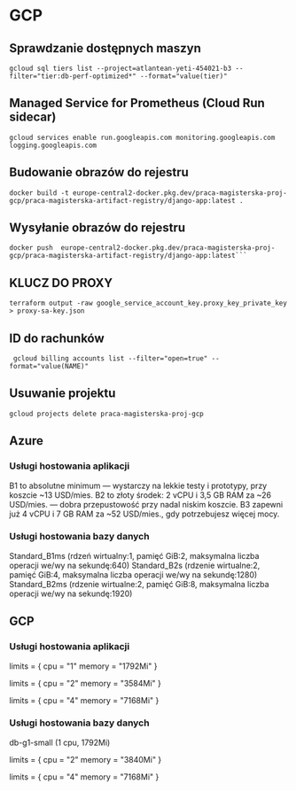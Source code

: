 # GCP
## Sprawdzanie dostępnych maszyn
```
gcloud sql tiers list --project=atlantean-yeti-454021-b3 --filter="tier:db-perf-optimized*" --format="value(tier)"
```

## Managed Service for Prometheus (Cloud Run sidecar)

```
gcloud services enable run.googleapis.com monitoring.googleapis.com logging.googleapis.com
```

## Budowanie obrazów do rejestru 
```
docker build -t europe-central2-docker.pkg.dev/praca-magisterska-proj-gcp/praca-magisterska-artifact-registry/django-app:latest .
```
## Wysyłanie obrazów do rejestru
```
docker push  europe-central2-docker.pkg.dev/praca-magisterska-proj-gcp/praca-magisterska-artifact-registry/django-app:latest```
```

## KLUCZ DO PROXY
```
terraform output -raw google_service_account_key.proxy_key_private_key > proxy-sa-key.json
```

## ID do rachunków
```
 gcloud billing accounts list --filter="open=true" --format="value(NAME)"
```

## Usuwanie projektu
```
gcloud projects delete praca-magisterska-proj-gcp
```

## Azure
### Usługi hostowania aplikacji
B1 to absolutne minimum — wystarczy na lekkie testy i prototypy, przy koszcie ~13 USD/mies.
B2 to złoty środek: 2 vCPU i 3,5 GB RAM za ~26 USD/mies. — dobra przepustowość przy nadal niskim koszcie.
B3 zapewni już 4 vCPU i 7 GB RAM za ~52 USD/mies., gdy potrzebujesz więcej mocy.

### Usługi hostowania bazy danych
Standard_B1ms (rdzeń wirtualny:1, pamięć GiB:2, maksymalna liczba operacji we/wy na sekundę:640)
Standard_B2s (rdzenie wirtualne:2, pamięć GiB:4, maksymalna liczba operacji we/wy na sekundę:1280)
Standard_B2ms (rdzenie wirtualne:2, pamięć GiB:8, maksymalna liczba operacji we/wy na sekundę:1920)
## GCP
### Usługi hostowania aplikacji
limits = {
cpu    = "1"
memory = "1792Mi"
}

limits = {
cpu    = "2"
memory = "3584Mi"
}

limits = {
cpu    = "4"
memory = "7168Mi"
}
      
### Usługi hostowania bazy danych 
db-g1-small (1 cpu, 1792Mi)

limits = {
cpu    = "2"
memory = "3840Mi"
}

limits = {
cpu    = "4"
memory = "7168Mi"
}
